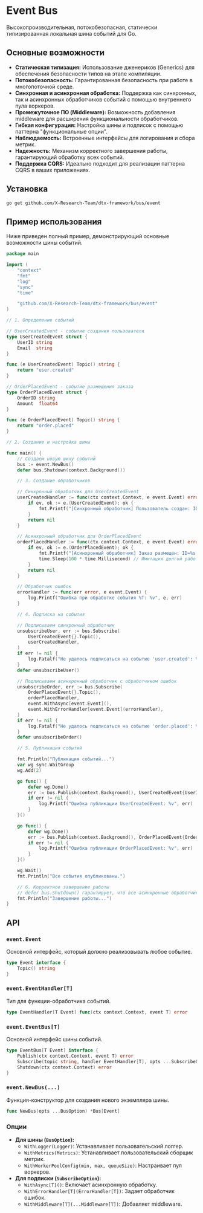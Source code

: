 # Event Bus

Высокопроизводительная, потокобезопасная, статически типизированная локальная шина событий для Go.

## Основные возможности

*   **Статическая типизация:** Использование дженериков (Generics) для обеспечения безопасности типов на этапе компиляции.
*   **Потокобезопасность:** Гарантированная безопасность при работе в многопоточной среде.
*   **Синхронная и асинхронная обработка:** Поддержка как синхронных, так и асинхронных обработчиков событий с помощью внутреннего пула воркеров.
*   **Промежуточное ПО (Middleware):** Возможность добавления middleware для расширения функциональности обработчиков.
*   **Гибкая конфигурация:** Настройка шины и подписок с помощью паттерна "функциональные опции".
*   **Наблюдаемость:** Встроенные интерфейсы для логирования и сбора метрик.
*   **Надежность:** Механизм корректного завершения работы, гарантирующий обработку всех событий.
*   **Поддержка CQRS:** Идеально подходит для реализации паттерна CQRS в ваших приложениях.

## Установка

```bash
go get github.com/X-Research-Team/dtx-framework/bus/event
```

## Пример использования

Ниже приведен полный пример, демонстрирующий основные возможности шины событий.

```go
package main

import (
	"context"
	"fmt"
	"log"
	"sync"
	"time"

	"github.com/X-Research-Team/dtx-framework/bus/event"
)

// 1. Определение событий

// UserCreatedEvent - событие создания пользователя
type UserCreatedEvent struct {
	UserID string
	Email  string
}

func (e UserCreatedEvent) Topic() string {
	return "user.created"
}

// OrderPlacedEvent - событие размещения заказа
type OrderPlacedEvent struct {
	OrderID string
	Amount  float64
}

func (e OrderPlacedEvent) Topic() string {
	return "order.placed"
}

// 2. Создание и настройка шины

func main() {
	// Создаем новую шину событий
	bus := event.NewBus()
	defer bus.Shutdown(context.Background())

	// 3. Создание обработчиков

	// Синхронный обработчик для UserCreatedEvent
	userCreatedHandler := func(ctx context.Context, e event.Event) error {
		if ev, ok := e.(UserCreatedEvent); ok {
			fmt.Printf("[Синхронный обработчик] Пользователь создан: ID=%s, Email=%s\n", ev.UserID, ev.Email)
		}
		return nil
	}

	// Асинхронный обработчик для OrderPlacedEvent
	orderPlacedHandler := func(ctx context.Context, e event.Event) error {
		if ev, ok := e.(OrderPlacedEvent); ok {
			fmt.Printf("[Асинхронный обработчик] Заказ размещен: ID=%s, Сумма=%.2f\n", ev.OrderID, ev.Amount)
			time.Sleep(100 * time.Millisecond) // Имитация долгой работы
		}
		return nil
	}

	// Обработчик ошибок
	errorHandler := func(err error, e event.Event) {
		log.Printf("Ошибка при обработке события %T: %v", e, err)
	}

	// 4. Подписка на события

	// Подписываем синхронный обработчик
	unsubscribeUser, err := bus.Subscribe(
		UserCreatedEvent{}.Topic(),
		userCreatedHandler,
	)
	if err != nil {
		log.Fatalf("Не удалось подписаться на событие 'user.created': %v", err)
	}
	defer unsubscribeUser()

	// Подписываем асинхронный обработчик с обработчиком ошибок
	unsubscribeOrder, err := bus.Subscribe(
		OrderPlacedEvent{}.Topic(),
		orderPlacedHandler,
		event.WithAsync[event.Event](),
		event.WithErrorHandler[event.Event](errorHandler),
	)
	if err != nil {
		log.Fatalf("Не удалось подписаться на событие 'order.placed': %v", err)
	}
	defer unsubscribeOrder()

	// 5. Публикация событий

	fmt.Println("Публикация событий...")
	var wg sync.WaitGroup
	wg.Add(2)

	go func() {
		defer wg.Done()
		err := bus.Publish(context.Background(), UserCreatedEvent{UserID: "user-123", Email: "test@example.com"})
		if err != nil {
			log.Printf("Ошибка публикации UserCreatedEvent: %v", err)
		}
	}()

	go func() {
		defer wg.Done()
		err := bus.Publish(context.Background(), OrderPlacedEvent{OrderID: "order-456", Amount: 99.99})
		if err != nil {
			log.Printf("Ошибка публикации OrderPlacedEvent: %v", err)
		}
	}()

	wg.Wait()
	fmt.Println("Все события опубликованы.")

	// 6. Корректное завершение работы
	// defer bus.Shutdown() гарантирует, что все асинхронные обработчики завершат свою работу
	fmt.Println("Завершение работы...")
}
```

## API

### `event.Event`

Основной интерфейс, который должно реализовывать любое событие.

```go
type Event interface {
    Topic() string
}
```

### `event.EventHandler[T]`

Тип для функции-обработчика событий.

```go
type EventHandler[T Event] func(ctx context.Context, event T) error
```

### `event.EventBus[T]`

Основной интерфейс шины событий.

```go
type EventBus[T Event] interface {
    Publish(ctx context.Context, event T) error
    Subscribe(topic string, handler EventHandler[T], opts ...SubscribeOption[T]) (unsubscribe func(), err error)
    Shutdown(ctx context.Context) error
}
```

### `event.NewBus(...)`

Функция-конструктор для создания нового экземпляра шины.

```go
func NewBus(opts ...BusOption) *Bus[Event]
```

### Опции

*   **Для шины (`BusOption`):**
    *   `WithLogger(Logger)`: Устанавливает пользовательский логгер.
    *   `WithMetrics(Metrics)`: Устанавливает пользовательский сборщик метрик.
    *   `WithWorkerPoolConfig(min, max, queueSize)`: Настраивает пул воркеров.
*   **Для подписки (`SubscribeOption`):**
    *   `WithAsync[T]()`: Включает асинхронную обработку.
    *   `WithErrorHandler[T](ErrorHandler[T])`: Задает обработчик ошибок.
    *   `WithMiddleware[T](...Middleware[T])`: Добавляет middleware.